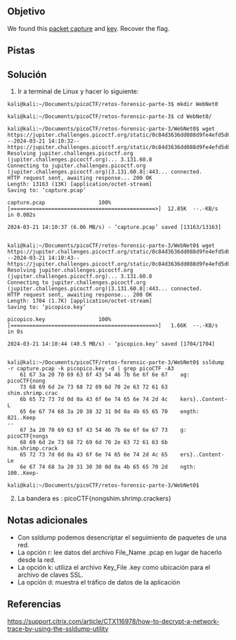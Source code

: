 ## Objetivo
We found this [packet capture](https://jupiter.challenges.picoctf.org/static/0c84d3636dd088d9fe4efd5d0d869a06/capture.pcap) and [key](https://jupiter.challenges.picoctf.org/static/0c84d3636dd088d9fe4efd5d0d869a06/picopico.key). Recover the flag.

## Pistas

## Solución
1. Ir a terminal de Linux y hacer lo siguiente:
```
kali@kali:~/Documents/picoCTF/retos-forensic-parte-3$ mkdir WebNet0

kali@kali:~/Documents/picoCTF/retos-forensic-parte-3$ cd WebNet0/

kali@kali:~/Documents/picoCTF/retos-forensic-parte-3/WebNet0$ wget https://jupiter.challenges.picoctf.org/static/0c84d3636dd088d9fe4efd5d0d869a06/capture.pcap
--2024-03-21 14:10:32--  https://jupiter.challenges.picoctf.org/static/0c84d3636dd088d9fe4efd5d0d869a06/capture.pcap
Resolving jupiter.challenges.picoctf.org (jupiter.challenges.picoctf.org)... 3.131.60.8
Connecting to jupiter.challenges.picoctf.org (jupiter.challenges.picoctf.org)|3.131.60.8|:443... connected.
HTTP request sent, awaiting response... 200 OK
Length: 13163 (13K) [application/octet-stream]
Saving to: ‘capture.pcap’

capture.pcap                 100%[==============================================>]  12.85K  --.-KB/s    in 0.002s  

2024-03-21 14:10:37 (6.06 MB/s) - ‘capture.pcap’ saved [13163/13163]


kali@kali:~/Documents/picoCTF/retos-forensic-parte-3/WebNet0$ wget https://jupiter.challenges.picoctf.org/static/0c84d3636dd088d9fe4efd5d0d869a06/picopico.key
--2024-03-21 14:10:43--  https://jupiter.challenges.picoctf.org/static/0c84d3636dd088d9fe4efd5d0d869a06/picopico.key
Resolving jupiter.challenges.picoctf.org (jupiter.challenges.picoctf.org)... 3.131.60.8
Connecting to jupiter.challenges.picoctf.org (jupiter.challenges.picoctf.org)|3.131.60.8|:443... connected.
HTTP request sent, awaiting response... 200 OK
Length: 1704 (1.7K) [application/octet-stream]
Saving to: ‘picopico.key’

picopico.key                 100%[==============================================>]   1.66K  --.-KB/s    in 0s      

2024-03-21 14:10:44 (40.5 MB/s) - ‘picopico.key’ saved [1704/1704]


kali@kali:~/Documents/picoCTF/retos-forensic-parte-3/WebNet0$ ssldump -r capture.pcap -k picopico.key -d | grep picoCTF -A3
    61 67 3a 20 70 69 63 6f 43 54 46 7b 6e 6f 6e 67    ag: picoCTF{nong
    73 68 69 6d 2e 73 68 72 69 6d 70 2e 63 72 61 63    shim.shrimp.crac
    6b 65 72 73 7d 0d 0a 43 6f 6e 74 65 6e 74 2d 4c    kers}..Content-L
    65 6e 67 74 68 3a 20 38 32 31 0d 0a 4b 65 65 70    ength: 821..Keep
--
    67 3a 20 70 69 63 6f 43 54 46 7b 6e 6f 6e 67 73    g: picoCTF{nongs
    68 69 6d 2e 73 68 72 69 6d 70 2e 63 72 61 63 6b    him.shrimp.crack
    65 72 73 7d 0d 0a 43 6f 6e 74 65 6e 74 2d 4c 65    ers}..Content-Le
    6e 67 74 68 3a 20 31 30 30 0d 0a 4b 65 65 70 2d    ngth: 100..Keep-

kali@kali:~/Documents/picoCTF/retos-forensic-parte-3/WebNet0$ 

```
2. La bandera es :
picoCTF{nongshim.shrimp.crackers}
## Notas adicionales
* Con ssldump podemos desencriptar el seguimiento de paquetes de una red.
* La opción r: lee datos del archivo File_Name .pcap en lugar de hacerlo desde la red.  
* La opción k: utiliza el archivo Key_File .key como ubicación para el archivo de claves SSL.  
* La opción d: muestra el tráfico de datos de la aplicación
## Referencias
https://support.citrix.com/article/CTX116978/how-to-decrypt-a-network-trace-by-using-the-ssldump-utility